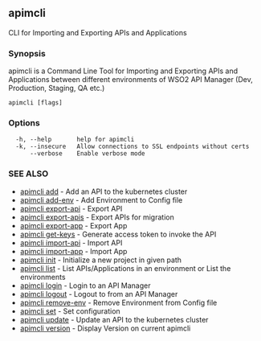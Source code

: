 ## apimcli

CLI for Importing and Exporting APIs and Applications

### Synopsis


apimcli is a Command Line Tool for Importing and Exporting APIs and Applications between different environments of WSO2 API Manager
(Dev, Production, Staging, QA etc.)

```
apimcli [flags]
```

### Options

```
  -h, --help       help for apimcli
  -k, --insecure   Allow connections to SSL endpoints without certs
      --verbose    Enable verbose mode
```

### SEE ALSO
* [apimcli add](apimcli_add.md)	 - Add an API to the kubernetes cluster
* [apimcli add-env](apimcli_add-env.md)	 - Add Environment to Config file
* [apimcli export-api](apimcli_export-api.md)	 - Export API
* [apimcli export-apis](apimcli_export-apis.md)	 - Export APIs for migration
* [apimcli export-app](apimcli_export-app.md)	 - Export App
* [apimcli get-keys](apimcli_get-keys.md)	 - Generate access token to invoke the API
* [apimcli import-api](apimcli_import-api.md)	 - Import API
* [apimcli import-app](apimcli_import-app.md)	 - Import App
* [apimcli init](apimcli_init.md)	 - Initialize a new project in given path
* [apimcli list](apimcli_list.md)	 - List APIs/Applications in an environment or List the environments
* [apimcli login](apimcli_login.md)	 - Login to an API Manager
* [apimcli logout](apimcli_logout.md)	 - Logout to from an API Manager
* [apimcli remove-env](apimcli_remove-env.md)	 - Remove Environment from Config file
* [apimcli set](apimcli_set.md)	 - Set configuration
* [apimcli update](apimcli_update.md)	 - Update an API to the kubernetes cluster
* [apimcli version](apimcli_version.md)	 - Display Version on current apimcli

